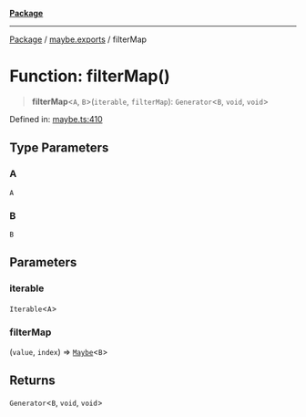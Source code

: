 [**Package**](../../README.md)

***

[Package](../../modules.md) / [maybe.exports](../README.md) / filterMap

# Function: filterMap()

> **filterMap**\<`A`, `B`\>(`iterable`, `filterMap`): `Generator`\<`B`, `void`, `void`\>

Defined in: [maybe.ts:410](https://github.com/AlexXanderGrib/monads-io/blob/d65e47796764202dffd7314b61c2ea9cedbb26e8/src/maybe.ts#L410)

## Type Parameters

### A

`A`

### B

`B`

## Parameters

### iterable

`Iterable`\<`A`\>

### filterMap

(`value`, `index`) => [`Maybe`](../type-aliases/Maybe.md)\<`B`\>

## Returns

`Generator`\<`B`, `void`, `void`\>
